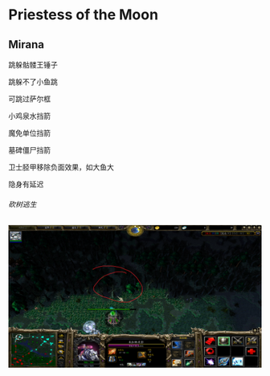 # Priestess of the Moon

## Mirana

跳躲骷髅王锤子

跳躲不了小鱼跳

可跳过萨尔框

小鸡泉水挡箭

魔免单位挡箭

墓碑僵尸挡箭

卫士胫甲移除负面效果，如大鱼大

隐身有延迟

###### 砍树逃生

<img src="./img/砍树.png" alt="砍树逃生" style="zoom: 50%;" align="left" />

